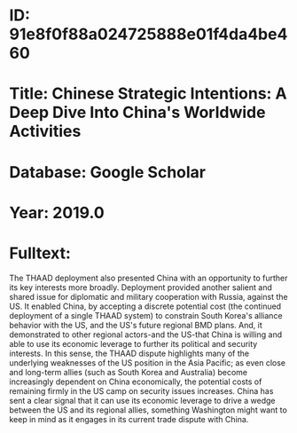 # ID: 91e8f0f88a024725888e01f4da4be460
# Title: Chinese Strategic Intentions: A Deep Dive Into China's Worldwide Activities
# Database: Google Scholar
# Year: 2019.0
# Fulltext:
The THAAD deployment also presented China with an opportunity to further its key interests more broadly.
Deployment provided another salient and shared issue for diplomatic and military cooperation with Russia, against the US.
It enabled China, by accepting a discrete potential cost (the continued deployment of a single THAAD system) to constrain South Korea's alliance behavior with the US, and the US's future regional BMD plans.
And, it demonstrated to other regional actors-and the US-that China is willing and able to use its economic leverage to further its political and security interests.
In this sense, the THAAD dispute highlights many of the underlying weaknesses of the US position in the Asia Pacific; as even close and long-term allies (such as South Korea and Australia) become increasingly dependent on China economically, the potential costs of remaining firmly in the US camp on security issues increases.
China has sent a clear signal that it can use its economic leverage to drive a wedge between the US and its regional allies, something Washington might want to keep in mind as it engages in its current trade dispute with China.